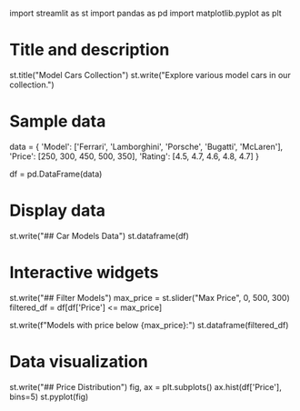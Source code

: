 import streamlit as st
import pandas as pd
import matplotlib.pyplot as plt

# Title and description
st.title("Model Cars Collection")
st.write("Explore various model cars in our collection.")

# Sample data
data = {
    'Model': ['Ferrari', 'Lamborghini', 'Porsche', 'Bugatti', 'McLaren'],
    'Price': [250, 300, 450, 500, 350],
    'Rating': [4.5, 4.7, 4.6, 4.8, 4.7]
}

df = pd.DataFrame(data)

# Display data
st.write("## Car Models Data")
st.dataframe(df)

# Interactive widgets
st.write("## Filter Models")
max_price = st.slider("Max Price", 0, 500, 300)
filtered_df = df[df['Price'] <= max_price]

st.write(f"Models with price below {max_price}:")
st.dataframe(filtered_df)

# Data visualization
st.write("## Price Distribution")
fig, ax = plt.subplots()
ax.hist(df['Price'], bins=5)
st.pyplot(fig)
